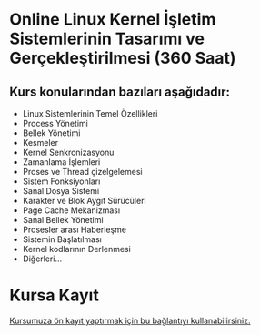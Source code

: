 # Online Linux Kernel İşletim Sistemlerinin Tasarımı ve Gerçekleştirilmesi (360 Saat)


## Kurs konularından bazıları aşağıdadır:
+ Linux Sistemlerinin Temel Özellikleri
+ Process Yönetimi
+ Bellek Yönetimi
+ Kesmeler
+ Kernel Senkronizasyonu
+ Zamanlama İşlemleri
+ Proses ve Thread çizelgelemesi
+ Sistem Fonksiyonları
+ Sanal Dosya Sistemi
+ Karakter ve Blok Aygıt Sürücüleri
+ Page Cache Mekanizması
+ Sanal Bellek Yönetimi
+ Prosesler arası Haberleşme
+ Sistemin Başlatılması
+ Kernel kodlarının Derlenmesi
+ Diğerleri…
 
# Kursa Kayıt
[Kursumuza ön kayıt yaptırmak için bu bağlantıyı kullanabilirsiniz.](https://us02web.zoom.us/meeting/register/tZUucuytrTopEtJEi5_RgJJMCHp7BrlLUtTf#/registration)
